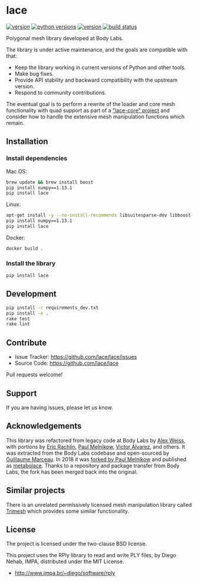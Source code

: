 lace
====

[![version](https://img.shields.io/pypi/v/lace?style=flat-square)][pypi]
[![python versions](https://img.shields.io/pypi/pyversions/lace?style=flat-square)][pypi]
[![version](https://img.shields.io/pypi/l/lace?style=flat-square)][pypi]
[![build status](https://img.shields.io/circleci/project/github/lace/lace/master?style=flat-square)][circle]

Polygonal mesh library developed at Body Labs.

The library is under active maintenance, and the goals are compatible with that:

- Keep the library working in current versions of Python and other tools.
- Make bug fixes.
- Provide API stability and backward compatibility with the upstream version.
- Respond to community contributions.

The eventual goal is to perform a rewrite of the loader and core mesh
functionality with quad support as part of a ["lace-core" project][lacecore]
and consider how to handle the extensive mesh manipulation functions which
remain.

[circle]: https://circleci.com/gh/lace/lace
[pypi]: https://pypi.org/project/lace/
[lacecore]: https://github.com/lace/lacecore-sketches


Installation
------------

### Install dependencies

Mac OS:
```sh
brew update && brew install boost
pip install numpy==1.13.1
pip install lace
```

Linux:
```sh
apt-get install -y --no-install-recommends libsuitesparse-dev libboost-dev
pip install numpy==1.13.1
pip install lace
```

Docker:
```
docker build .
```

### Install the library

```sh
pip install lace
```


Development
-----------

```sh
pip install -r requirements_dev.txt
pip install -e .
rake test
rake lint
```


Contribute
----------

- Issue Tracker: https://github.com/lace/lace/issues
- Source Code: https://github.com/lace/lace

Pull requests welcome!


Support
-------

If you are having issues, please let us know.


Acknowledgements
----------------

This library was refactored from legacy code at Body Labs by [Alex Weiss][],
with portions by [Eric Rachlin][], [Paul Melnikow][], [Victor Alvarez][],
and others. It was extracted from the Body Labs codebase and open-sourced by
[Guillaume Marceau][]. In 2018 it was [forked by Paul Melnikow][fork] and
published as [metabolace][fork pypi]. Thanks to a repository and package
transfer from Body Labs, the fork has been merged back into the original.

[alex weiss]: https://github.com/algrs
[eric rachlin]: https://github.com/eerac
[paul melnikow]: https://github.com/paulmelnikow
[victor alvarez]: https://github.com/yangmillstheory
[guillaume marceau]: https://github.com/gmarceau
[fork]: https://github.com/metabolize/lace
[fork pypi]: https://pypi.org/project/metabolace/


Similar projects
----------------

There is an unrelated permissively licensed mesh manipulation library called
[Trimesh][] which provides some similar functionality.

[trimesh]: https://github.com/mikedh/trimesh


License
-------

The project is licensed under the two-clause BSD license.

This project uses the RPly library to read and write PLY files, by Diego Nehab,
IMPA, distributed under the MIT License.
 * http://www.impa.br/~diego/software/rply
